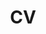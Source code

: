 ---
layout: archive
title: "CV"
permalink: /cv/
author_profile: true
redirect_from:
  - /_pages/ThanikaiAdhithiyan_Resume.pdf 
---